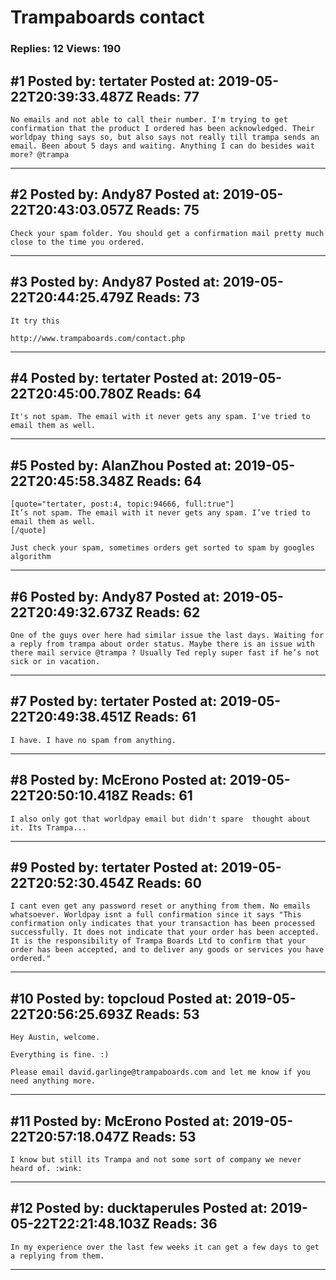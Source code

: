 # Trampaboards contact

### Replies: 12 Views: 190

## \#1 Posted by: tertater Posted at: 2019-05-22T20:39:33.487Z Reads: 77

```
No emails and not able to call their number. I'm trying to get confirmation that the product I ordered has been acknowledged. Their worldpay thing says so, but also says not really till trampa sends an email. Been about 5 days and waiting. Anything I can do besides wait more? @trampa
```

---
## \#2 Posted by: Andy87 Posted at: 2019-05-22T20:43:03.057Z Reads: 75

```
Check your spam folder. You should get a confirmation mail pretty much close to the time you ordered.
```

---
## \#3 Posted by: Andy87 Posted at: 2019-05-22T20:44:25.479Z Reads: 73

```
It try this

http://www.trampaboards.com/contact.php
```

---
## \#4 Posted by: tertater Posted at: 2019-05-22T20:45:00.780Z Reads: 64

```
It's not spam. The email with it never gets any spam. I've tried to email them as well.
```

---
## \#5 Posted by: AlanZhou Posted at: 2019-05-22T20:45:58.348Z Reads: 64

```
[quote="tertater, post:4, topic:94666, full:true"]
It’s not spam. The email with it never gets any spam. I’ve tried to email them as well.
[/quote]

Just check your spam, sometimes orders get sorted to spam by googles algorithm
```

---
## \#6 Posted by: Andy87 Posted at: 2019-05-22T20:49:32.673Z Reads: 62

```
One of the guys over here had similar issue the last days. Waiting for a reply from trampa about order status. Maybe there is an issue with there mail service @trampa ? Usually Ted reply super fast if he’s not sick or in vacation.
```

---
## \#7 Posted by: tertater Posted at: 2019-05-22T20:49:38.451Z Reads: 61

```
I have. I have no spam from anything.
```

---
## \#8 Posted by: McErono Posted at: 2019-05-22T20:50:10.418Z Reads: 61

```
I also only got that worldpay email but didn't spare  thought about it. Its Trampa...
```

---
## \#9 Posted by: tertater Posted at: 2019-05-22T20:52:30.454Z Reads: 60

```
I cant even get any password reset or anything from them. No emails whatsoever. Worldpay isnt a full confirmation since it says "This confirmation only indicates that your transaction has been processed successfully. It does not indicate that your order has been accepted. It is the responsibility of Trampa Boards Ltd to confirm that your order has been accepted, and to deliver any goods or services you have ordered."
```

---
## \#10 Posted by: topcloud Posted at: 2019-05-22T20:56:25.693Z Reads: 53

```
Hey Austin, welcome.

Everything is fine. :) 

Please email david.garlinge@trampaboards.com and let me know if you need anything more.
```

---
## \#11 Posted by: McErono Posted at: 2019-05-22T20:57:18.047Z Reads: 53

```
I know but still its Trampa and not some sort of company we never heard of. :wink:
```

---
## \#12 Posted by: ducktaperules Posted at: 2019-05-22T22:21:48.103Z Reads: 36

```
In my experience over the last few weeks it can get a few days to get a replying from them.
```

---
